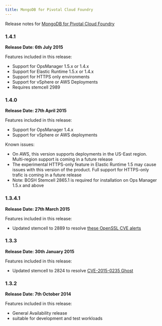 ```yaml
---
title: MongoDB for Pivotal Cloud Foundry
---
```


Release notes for [MongoDB for Pivotal Cloud Foundry](https://network.pivotal.io/products/p-mongodb)

### 1.4.1
**Release Date: 6th July 2015**

Features included in this release:

* Support for OpsManager 1.5.x or 1.4.x
* Support for Elastic Runtime 1.5.x or 1.4.x
* Support for HTTPS only environments
* Support for vSphere or AWS Deployments
* Requires stemcell 2989

### 1.4.0
**Release Date: 27th April 2015**

Features included in this release:

* Support for OpsManager 1.4.x
* Support for vSphere or AWS deployments

Known issues: 

* On AWS, this version supports deployments in the US-East region. Multi-region support is coming in a future release
* The experimental HTTPS-only feature in Elastic Runtime 1.5 may cause issues with this version of the product. Full support for HTTPS-only trafic is coming in a future release
* Note: BOSH Stemcell 2865.1 is required for installation on Ops Manager 1.5.x and above

### 1.3.4.1
**Release Date: 27th March 2015**

Features included in this release:

* Updated stemcell to 2889 to resolve [these OpenSSL CVE alerts](http://pivotal.io/security/usn-2537-1)

### 1.3.3
**Release Date: 30th January 2015**

Features included in this release:

* Updated stemcell to 2824 to resolve [CVE-2015-0235 Ghost](http://www.pivotal.io/security/cve-2015-0235)

### 1.3.2
**Release Date: 7th October 2014**

Features included in this release:

* General Availability release
* suitable for development and test workloads